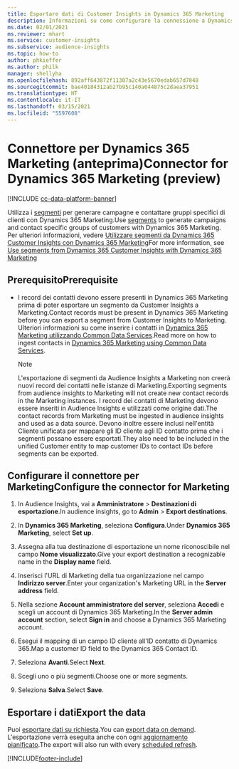 ```yaml
---
title: Esportare dati di Customer Insights in Dynamics 365 Marketing
description: Informazioni su come configurare la connessione a Dynamics 365 Marketing.
ms.date: 02/01/2021
ms.reviewer: mhart
ms.service: customer-insights
ms.subservice: audience-insights
ms.topic: how-to
author: phkieffer
ms.author: philk
manager: shellyha
ms.openlocfilehash: 892aff643872f11307a2c43e5670edab657d7848
ms.sourcegitcommit: bae40184312ab27b95c140a044875c2daea37951
ms.translationtype: HT
ms.contentlocale: it-IT
ms.lasthandoff: 03/15/2021
ms.locfileid: "5597608"
---
```

# <a name="connector-for-dynamics-365-marketing-preview"></a><span data-ttu-id="50bee-103">Connettore per Dynamics 365 Marketing (anteprima)</span><span class="sxs-lookup"><span data-stu-id="50bee-103">Connector for Dynamics 365 Marketing (preview)</span></span>

[!INCLUDE [cc-data-platform-banner](../includes/cc-data-platform-banner.md)]

<span data-ttu-id="50bee-104">Utilizza i [segmenti](segments.md) per generare campagne e contattare gruppi specifici di clienti con Dynamics 365 Marketing.</span><span class="sxs-lookup"><span data-stu-id="50bee-104">Use [segments](segments.md) to generate campaigns and contact specific groups of customers with Dynamics 365 Marketing.</span></span> <span data-ttu-id="50bee-105">Per ulteriori informazioni, vedere [Utilizzare segmenti da Dynamics 365 Customer Insights con Dynamics 365 Marketing](/dynamics365/marketing/customer-insights-segments)</span><span class="sxs-lookup"><span data-stu-id="50bee-105">For more information, see [Use segments from Dynamics 365 Customer Insights with Dynamics 365 Marketing](/dynamics365/marketing/customer-insights-segments)</span></span>

## <a name="prerequisite"></a><span data-ttu-id="50bee-106">Prerequisito</span><span class="sxs-lookup"><span data-stu-id="50bee-106">Prerequisite</span></span>

- <span data-ttu-id="50bee-107">I record dei contatti devono essere presenti in Dynamics 365 Marketing prima di poter esportare un segmento da Customer Insights a Marketing.</span><span class="sxs-lookup"><span data-stu-id="50bee-107">Contact records must be present in Dynamics 365 Marketing before you can export a segment from Customer Insights to Marketing.</span></span> <span data-ttu-id="50bee-108">Ulteriori informazioni su come inserire i contatti in [Dynamics 365 Marketing utilizzando Common Data Services](connect-power-query.md).</span><span class="sxs-lookup"><span data-stu-id="50bee-108">Read more on how to ingest contacts in [Dynamics 365 Marketing using Common Data Services](connect-power-query.md).</span></span>

  > [!NOTE]
  > <span data-ttu-id="50bee-109">L'esportazione di segmenti da Audience Insights a Marketing non creerà nuovi record dei contatti nelle istanze di Marketing.</span><span class="sxs-lookup"><span data-stu-id="50bee-109">Exporting segments from audience insights to Marketing will not create new contact records in the Marketing instances.</span></span> <span data-ttu-id="50bee-110">I record dei contatti di Marketing devono essere inseriti in Audience Insights e utilizzati come origine dati.</span><span class="sxs-lookup"><span data-stu-id="50bee-110">The contact records from Marketing must be ingested in audience insights and used as a data source.</span></span> <span data-ttu-id="50bee-111">Devono inoltre essere inclusi nell'entità Cliente unificata per mappare gli ID cliente agli ID contatto prima che i segmenti possano essere esportati.</span><span class="sxs-lookup"><span data-stu-id="50bee-111">They also need to be included in the unified Customer entity to map customer IDs to contact IDs before segments can be exported.</span></span>

## <a name="configure-the-connector-for-marketing"></a><span data-ttu-id="50bee-112">Configurare il connettore per Marketing</span><span class="sxs-lookup"><span data-stu-id="50bee-112">Configure the connector for Marketing</span></span>

1. <span data-ttu-id="50bee-113">In Audience Insights, vai a **Amministratore** > **Destinazioni di esportazione**.</span><span class="sxs-lookup"><span data-stu-id="50bee-113">In audience insights, go to **Admin** > **Export destinations**.</span></span>

1. <span data-ttu-id="50bee-114">In **Dynamics 365 Marketing**, seleziona **Configura**.</span><span class="sxs-lookup"><span data-stu-id="50bee-114">Under **Dynamics 365 Marketing**, select **Set up**.</span></span>

1. <span data-ttu-id="50bee-115">Assegna alla tua destinazione di esportazione un nome riconoscibile nel campo **Nome visualizzato**.</span><span class="sxs-lookup"><span data-stu-id="50bee-115">Give your export destination a recognizable name in the **Display name** field.</span></span>

1. <span data-ttu-id="50bee-116">Inserisci l'URL di Marketing della tua organizzazione nel campo **Indirizzo server**.</span><span class="sxs-lookup"><span data-stu-id="50bee-116">Enter your organization's Marketing URL in the **Server address** field.</span></span>

1. <span data-ttu-id="50bee-117">Nella sezione **Account amministratore del server**, seleziona **Accedi** e scegli un account di Dynamics 365 Marketing.</span><span class="sxs-lookup"><span data-stu-id="50bee-117">In the **Server admin account** section, select **Sign in** and choose a Dynamics 365 Marketing account.</span></span>

1. <span data-ttu-id="50bee-118">Esegui il mapping di un campo ID cliente all'ID contatto di Dynamics 365.</span><span class="sxs-lookup"><span data-stu-id="50bee-118">Map a customer ID field to the Dynamics 365 Contact ID.</span></span>

1. <span data-ttu-id="50bee-119">Seleziona **Avanti**.</span><span class="sxs-lookup"><span data-stu-id="50bee-119">Select **Next**.</span></span>

1. <span data-ttu-id="50bee-120">Scegli uno o più segmenti.</span><span class="sxs-lookup"><span data-stu-id="50bee-120">Choose one or more segments.</span></span>

1. <span data-ttu-id="50bee-121">Seleziona **Salva**.</span><span class="sxs-lookup"><span data-stu-id="50bee-121">Select **Save**.</span></span>

## <a name="export-the-data"></a><span data-ttu-id="50bee-122">Esportare i dati</span><span class="sxs-lookup"><span data-stu-id="50bee-122">Export the data</span></span>

<span data-ttu-id="50bee-123">Puoi [esportare dati su richiesta](export-destinations.md).</span><span class="sxs-lookup"><span data-stu-id="50bee-123">You can [export data on demand](export-destinations.md).</span></span> <span data-ttu-id="50bee-124">L'esportazione verrà eseguita anche con ogni [aggiornamento pianificato](system.md#schedule-tab).</span><span class="sxs-lookup"><span data-stu-id="50bee-124">The export will also run with every [scheduled refresh](system.md#schedule-tab).</span></span>


[!INCLUDE[footer-include](../includes/footer-banner.md)]